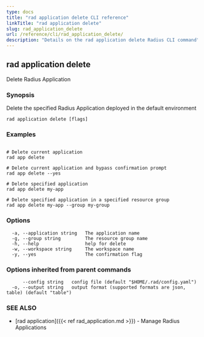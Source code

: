 ```yaml
---
type: docs
title: "rad application delete CLI reference"
linkTitle: "rad application delete"
slug: rad_application_delete
url: /reference/cli/rad_application_delete/
description: "Details on the rad application delete Radius CLI command"
---
```

## rad application delete

Delete Radius Application

### Synopsis

Delete the specified Radius Application deployed in the default environment

```
rad application delete [flags]
```

### Examples

```

# Delete current application
rad app delete

# Delete current application and bypass confirmation prompt
rad app delete --yes

# Delete specified application
rad app delete my-app

# Delete specified application in a specified resource group
rad app delete my-app --group my-group

```

### Options

```
  -a, --application string   The application name
  -g, --group string         The resource group name
  -h, --help                 help for delete
  -w, --workspace string     The workspace name
  -y, --yes                  The confirmation flag
```

### Options inherited from parent commands

```
      --config string   config file (default "$HOME/.rad/config.yaml")
  -o, --output string   output format (supported formats are json, table) (default "table")
```

### SEE ALSO

* [rad application]({{< ref rad_application.md >}}) - Manage Radius Applications
